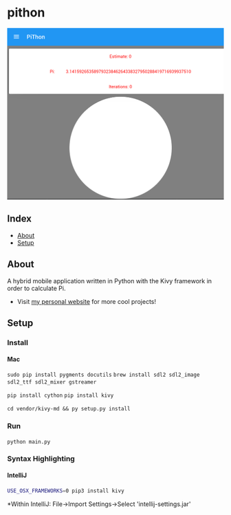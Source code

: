 # pithon
  
![](example.png)

## Index ##

* [About](#about)
* [Setup](#setup)

## About
A hybrid mobile application written in Python with the Kivy framework in order to calculate Pi.

* Visit [my personal website](htts://jrquick.com) for more cool projects!

## Setup

### Install

#### Mac
`sudo pip install pygments docutils`
`brew install sdl2 sdl2_image sdl2_ttf sdl2_mixer gstreamer`

`pip install cython`
`pip install kivy`

`cd vendor/kivy-md && py setup.py install`

### Run 
    
`python main.py`

### Syntax Highlighting
#### IntelliJ
```bash
USE_OSX_FRAMEWORKS=0 pip3 install kivy
```

*Within IntelliJ: File->Import Settings->Select 'intellij-settings.jar'
